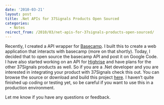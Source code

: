```yaml
---
date: '2010-03-21'
layout: post
title: .Net APIs for 37Signals Products Open Sourced
categories:
  - Notes
reirect_from: /2010/03/net-apis-for-37signals-products-open-sourced/
---
```


Recently, I created a API wrapper for [Basecamp](http://basecamphq.com/?referrer=ATLASBAY). I built this to create a web application that interacts with basecamp (more on that shortly). Today, I decided that to open source the basecamp API and post it on Google Code. I have also started working on an API for [Highrise](http://highrisehq.com/?referrer=ATLASBAY) and have plans for the other 37Signals products as well. So if you are a .Net developer and you are interested in integrating your product with 37Signals check this out. You can browse the source or download and build this project [here](http://code.google.com/p/37signalsdotnet/). I haven’t quite finished up coding or testing yet, so be careful if you want to use this in a production environment.

Let me know if you have any questions or feedback.

